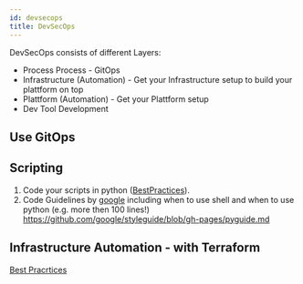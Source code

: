 ```yaml
---
id: devsecops
title: DevSecOps
---
```


DevSecOps consists of different Layers: 

* Process Process - GitOps
* Infrastructure (Automation) - Get your Infrastructure setup to build your plattform on top
* Plattform (Automation) - Get your Plattform setup 
* Dev Tool Development


## Use GitOps

## Scripting
1. Code your scripts in python ([BestPractices](https://srcco.de/posts/writing-python-command-line-scripts.html)).
2. Code Guidelines by [google](https://google.github.io/styleguide/shell.xml) including when to use shell and when to use python (e.g. more then 100 lines!) https://github.com/google/styleguide/blob/gh-pages/pyguide.md

## Infrastructure Automation - with Terraform

[Best Pracrtices](https://www.terraform.io/docs/providers/aws/r/route53_record.html)